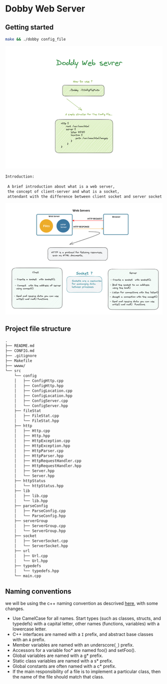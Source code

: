 # Dobby Web Server

## Getting started

```bash
make && ./dobby config_file
```

![how to use Dobby](assets/doc/how-to-use-dobby.png)

```
Introduction:

 A brief introduction about what is a web server,
 the concept of client-server and what is a socket,
 attendant with the difference between client socket and server socket

```

![how to use Dobby](assets/doc/intro.png)

## Project file structure

```
.
├── README.md
├── CONFIG.md
├── .gitignore
├── Makefile
├── wwww/
└── src
    └── config
    │   ├── ConfigHttp.cpp
    │   ├── ConfigHttp.hpp
    │   ├── ConfigLocation.cpp
    │   ├── ConfigLocation.hpp
    │   ├── ConfigServer.cpp
    │   └── ConfigServer.hpp
    ├── fileStat
    │   ├── FileStat.cpp
    │   └── FileStat.hpp
    ├── http
    │   ├── Http.cpp
    │   ├── Http.hpp
    │   ├── HttpException.cpp
    │   ├── HttpException.hpp
    │   ├── HttpParser.cpp
    │   ├── HttpParser.hpp
    │   ├── HttpRequestHandler.cpp
    │   ├── HttpRequestHandler.hpp
    │   ├── Server.hpp
    │   └── Server.hpp
    ├── httpStatus
    │   └── httpStatus.hpp
    ├── lib
    │   ├── lib.cpp
    │   └── lib.hpp
    ├── parseConfig
    │   ├── ParseConfig.cpp
    │   └── ParseConfig.hpp
    ├── serverGroup
    │   ├── ServerGroup.cpp
    │   └── ServerGroup.hpp
    ├── socket
    │   ├── ServerSocket.cpp
    │   └── ServerSocket.hpp
    ├── url
    │   ├── Url.cpp
    │   └── Url.hpp
    ├── typedefs
    │   └── typedefs.hpp
    └── main.cpp
```

## Naming conventions

we will be using the c++ naming convention as descrived [here](https://manual.gromacs.org/documentation/5.1-current/dev-manual/naming.html), with some changes.

- Use CamelCase for all names. Start types (such as classes, structs, and typedefs) with a capital letter, other names (functions, variables) with a lowercase letter.
- C++ interfaces are named with a `I` prefix, and abstract base classes with an `A` prefix.
- Member variables are named with an underscore(`_`) prefix.
- Accessors for a variable foo\* are named foo() and setFoo().
- Global variables are named with a g\* prefix.
- Static class variables are named with a s\* prefix.
- Global constants are often named with a c\* prefix.
- If the main responsibility of a file is to implement a particular class, then the name of the file should match that class.
